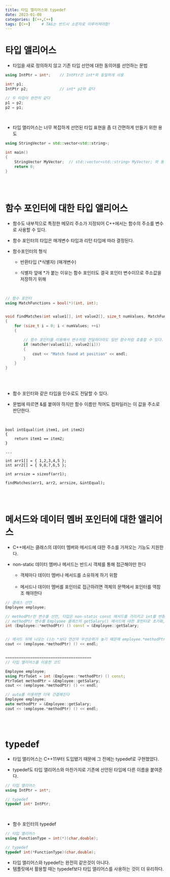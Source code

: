 ```yaml
---
title: 타입 앨리어스와 typedef
date: 2023-01-08
categories: [C++,C++]
tags: [C++]		# TAG는 반드시 소문자로 이루어져야함!
---
```


타입 앨리어스
===============
* 타입을 새로 정의하지 않고 기존 타입 선언에 대한 동의어를 선언하는 문법

```c++
using IntPtr = int*;    // IntPtr은 int*와 동일하게 사용

int* p1;
IntPtr p2;              // int* p2와 같다

// 두 타입이 완전히 같다
p1 = p2;
p2 = p1;
```

<br>

* 타입 앨리어스는 너무 복잡하게 선언된 타입 표현을 좀 더 간편하게 만들기 위한 용도

```c++
using StringVector = std::vector<std::string>;

int main()
{
    StringVector MyVector;  // std::vector<std::string> MyVector; 와 동일
    return 0;
}
```

<br><br>

함수 포인터에 대한 타입 앨리어스
================
* 함수도 내부적으로 특정한 메모리 주소가 지정되어 C++에서는 함수의 주소를 변수로 사용할 수 있다.
* 함수 포인터의 타입은 매개변수 타입과 리턴 타입에 따라 결정된다.


* 함수포인터의 형식
  * 반환타입 (*식별자) (매개변수)

  * 식별자 앞에 *가 붙는 이유는 함수 포인터도 결국 포인터 변수이므로 주소값을 저장하기 위해

<br>

```c++
// 함수 포인터
using MatchFunctions = bool(*)(int, int);


void findMatches(int value1[], int value2[], size_t numValues, MatchFunctions matcher)
{
    for (size_t i = 0; i < numValues; ++i)
    {

        // 함수 포인터를 이용해서 변수처럼 전달하더라도 일반 함수처럼 호출할 수 있다.
        if (matcher(value1[i], value2[i]))
        {
            cout << "Match found at position" << endl;
        }
    }
}
```

<br><br>

* 함수 포인터와 같은 타입을 인수로도 전달할 수 있다.

* 문법에 따르면 &를 붙여야 하지만 함수 이름만 적어도 컴파일러는 이 값을 주소로 판단한다.

<br>

    bool intEqual(int item1, int item2)
    {
    	return item1 == item2;
    }

    ...
    
    int arr1[] = { 1,2,3,4,5 };
	int arr2[] = { 9,8,7,6,5 };

	int arrsize = sizeof(arr1);

	findMatches(arr1, arr2, arrsize, &intEqual);


<br><br>

메서드와 데이터 멤버 포인터에 대한 앨리어스
================
* C++에서는 클래스의 데이터 멤버와 메서드에 대한 주소를 가져오는 기능도 지원한다.

* non-static 데이터 멤버나 메서드는 반드시 객체를 통해 접근해야만 한다
  * 객체마다 데이터 멤버나 메서드를 소유하게 하기 위함<br><br>
  * 메서드나 데이터 멤버를 포인터로 접근하려면 객체의 문맥에서 포인터를 역참조 해야한다

```c++
// 클래스 선언
Employee employee;

// methodPtr란 변수를 선언, 타입은 non-static const 메서드를 가리키고 int를 반환하는 포인터
// methodPtr 변수를 Emplyoee 클래스의 getSalary() 메서드에 대한 포인터로 초기화, &를 반드시 붙여야함
int (Employee::*methodPtr) () const = &Employee::getSalary;


// 메서드 뒤에 나오는 ()는 *보다 연산자 우선순위가 높기 때문에 employee.*methodPtr를 괄호로 묶어줘야 한다.
cout << (employee.*methodPtr) () << endl;


======================================
// 타입 앨리어스를 이용한 코드

Employee employee;
using PtrToGet = int (Employee::*methodPtr) () const;
PtrToGet methodPtr = &Employee::getSalary;
cout << (employee.*methodPtr) () << endl;

// auto를 이용하면 더욱 간결해진다
Employee employee;
auto methodPtr = &Employee::getSalary;
cout << (employee.*methodPtr) () << endl;
```

<br><br>

typedef
================
* 타입 앨리어스는 C++11부터 도입됐기 때문에 그 전에는 typedef로 구현했었다.

* typedef도 타입 앨리어스와 마찬가지로 기존에 선언된 타입에 다른 이름을 붙여준다.


```c++
// 타입 앨리어스
using IntPtr = int*;

// typedef
typedef int* IntPtr;
```

<br>

* 함수 포인터의 typedef

```c++
// 타입 앨리어스
using FunctionType = int(*)(char,double);

// typedef
typedef int(*FunctionType)(char,double);
```



* 타입 앨리어스와 typedef는 완전히 같은것이 아니다.
* 템플릿에서 활용할 때는 typedef보다 타입 앨리어스를 사용하는 것이 더 유리하다.

